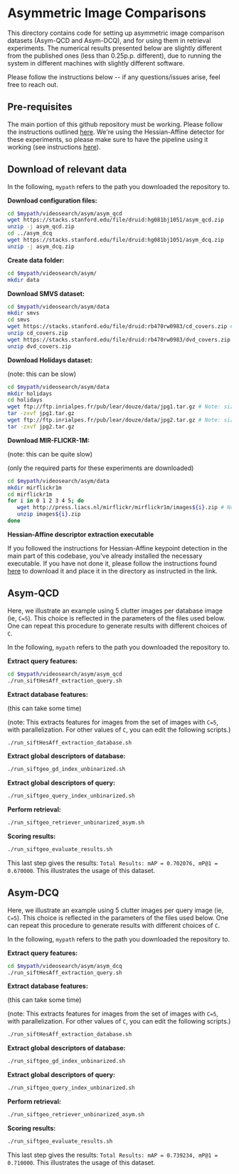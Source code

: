 # Asymmetric Image Comparisons

This directory contains code for setting up asymmetric image comparison 
datasets (Asym-QCD and Asym-DCQ), and for using them in retrieval experiments.
The numerical results presented below are slightly different from the published ones
(less than 0.25p.p. different), due to running the system in different machines with
slightly different software.

Please follow the instructions below -- if any questions/issues arise, feel free to reach out.

## Pre-requisites

The main portion of this github repository must be working.
Please follow the instructions outlined [here](https://github.com/andrefaraujo/videosearch/blob/master/README.md#quick-start).
We're using the Hessian-Affine detector for these experiments, so please make sure to have the pipeline using it working (see instructions [here](https://github.com/andrefaraujo/videosearch#indexingretrievingscoring-using-hessian-affine-detector)).

## Download of relevant data

In the following, `mypath` refers to the path you downloaded the repository to.

**Download configuration files:**

```bash
cd $mypath/videosearch/asym/asym_qcd
wget https://stacks.stanford.edu/file/druid:hg081bj1051/asym_qcd.zip
unzip -j asym_qcd.zip
cd ../asym_dcq
wget https://stacks.stanford.edu/file/druid:hg081bj1051/asym_dcq.zip
unzip -j asym_dcq.zip
```

**Create data folder:**

```bash
cd $mypath/videosearch/asym/
mkdir data
```

**Download SMVS dataset:**

```bash
cd $mypath/videosearch/asym/data
mkdir smvs
cd smvs
wget https://stacks.stanford.edu/file/druid:rb470rw0983/cd_covers.zip # Note: size of this file is 442MB
unzip cd_covers.zip
wget https://stacks.stanford.edu/file/druid:rb470rw0983/dvd_covers.zip # Note: size of this file is 439MB
unzip dvd_covers.zip
```

**Download Holidays dataset:** 

(note: this can be slow)

```bash
cd $mypath/videosearch/asym/data
mkdir holidays 
cd holidays
wget ftp://ftp.inrialpes.fr/pub/lear/douze/data/jpg1.tar.gz # Note: size of this file is 1.1GB
tar -zxvf jpg1.tar.gz
wget ftp://ftp.inrialpes.fr/pub/lear/douze/data/jpg2.tar.gz # Note: size of this file is 1.6GB
tar -zxvf jpg2.tar.gz
```

**Download MIR-FLICKR-1M:** 

(note: this can be quite slow)

(only the required parts for these experiments are downloaded)

```bash
cd $mypath/videosearch/asym/data
mkdir mirflickr1m
cd mirflickr1m
for i in 0 1 2 3 4 5; do
   wget http://press.liacs.nl/mirflickr/mirflickr1m/images${i}.zip # Note: size of these files is 12GB each
   unzip images${i}.zip
done
```

**Hessian-Affine descriptor extraction executable**

If you followed the instructions for Hessian-Affine keypoint detection in the main part of this codebase, you've already installed the necessary executable.
If you have not done it, please follow the instructions found [here](https://github.com/andrefaraujo/videosearch#indexingretrievingscoring-using-hessian-affine-detector) to download it and place it in the directory as instructed in the link.

## Asym-QCD

Here, we illustrate an example using 5 clutter images per database image (ie, `C=5`).
This choice is reflected in the parameters of the files used below.
One can repeat this procedure to generate results with different choices of `C`.

In the following, `mypath` refers to the path you downloaded the repository to.

**Extract query features:**

```bash
cd $mypath/videosearch/asym/asym_qcd
./run_siftHesAff_extraction_query.sh
```

**Extract database features:** 

(this can take some time)

(note: This extracts features for images from the set of images with `C=5`, with parallelization.
For other values of `C`, you can edit the following scripts.)

```bash
./run_siftHesAff_extraction_database.sh
```

**Extract global descriptors of database:**

```bash
./run_siftgeo_gd_index_unbinarized.sh
```

**Extract global descriptors of query:**

```bash
./run_siftgeo_query_index_unbinarized.sh
```

**Perform retrieval:**

```bash
./run_siftgeo_retriever_unbinarized_asym.sh
```

**Scoring results:**

```bash
./run_siftgeo_evaluate_results.sh
```

This last step gives the results: `Total Results: mAP = 0.702076, mP@1 = 0.670000`.
This illustrates the usage of this dataset.

## Asym-DCQ

Here, we illustrate an example using 5 clutter images per query image (ie, `C=5`).
This choice is reflected in the parameters of the files used below.
One can repeat this procedure to generate results with different choices of `C`.

In the following, `mypath` refers to the path you downloaded the repository to.

**Extract query features:**

```bash
cd $mypath/videosearch/asym/asym_dcq
./run_siftHesAff_extraction_query.sh
```

**Extract database features:** 

(this can take some time)

(note: This extracts features for images from the set of images with `C=5`, with parallelization.
For other values of `C`, you can edit the following scripts.)

```bash
./run_siftHesAff_extraction_database.sh
```

**Extract global descriptors of database:**

```bash
./run_siftgeo_gd_index_unbinarized.sh
```

**Extract global descriptors of query:**

```bash
./run_siftgeo_query_index_unbinarized.sh
```

**Perform retrieval:**

```bash
./run_siftgeo_retriever_unbinarized_asym.sh
```

**Scoring results:**

```bash
./run_siftgeo_evaluate_results.sh
```

This last step gives the results: `Total Results: mAP = 0.739234, mP@1 = 0.710000`.
This illustrates the usage of this dataset.

